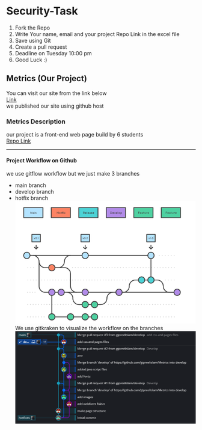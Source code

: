 # Security-Task
1. Fork the Repo
2. Write Your name, email and your project Repo Link in the excel file
3. Save using Git
4. Create a pull request
5. Deadline on Tuesday 10:00 pm
6. Good Luck :)

## Metrics (Our Project)
You can visit our site from the link below <br>
[Link](https://gipreelislam.github.io/Metrics/)<br>
we published our site using github host

### Metrics Description
our project is a front-end web page build by 6 students <br>
[Repo Link](https://github.com/gipreelislam/Metrics.git)
____
#### Project Workflow on Github
we use gitflow workflow but we just make 3 branches
- main branch
- develop branch
- hotfix branch
<br>![Gitflow](resources/gitflow.jpg)<br>
We use gitkraken to visualize the workflow on the branches<br>
![Gitkraken](resources/gitkraken.jpg)

